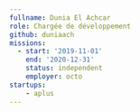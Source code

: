 ```yaml
---
fullname: Dunia El Achcar
role: Chargée de développement
github: duniaach
missions: 
  - start: '2019-11-01'
    end: '2020-12-31'
    status: independent
    employer: octo
startups:
    - aplus
---
```


